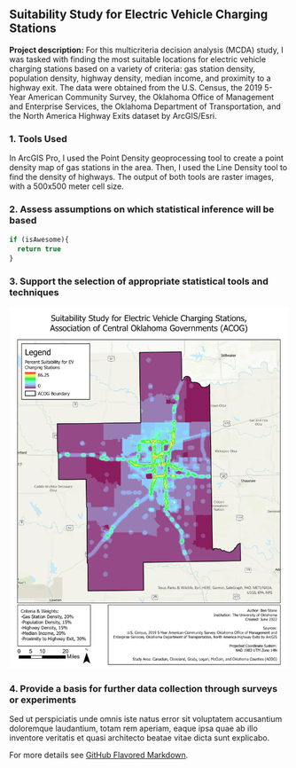 ## Suitability Study for Electric Vehicle Charging Stations

**Project description:** For this multicriteria decision analysis (MCDA) study, I was tasked with finding the most suitable locations for electric vehicle charging stations based on a variety of criteria: gas station density, population density, highway density, median income, and proximity to a highway exit. The data were obtained from the U.S. Census, the 2019 5-Year American Community Survey, the Oklahoma Office of Management and Enterprise Services, the Oklahoma Department of Transportation, and the North America Highway Exits dataset by ArcGIS/Esri. 

### 1. Tools Used

In ArcGIS Pro, I used the Point Density geoprocessing tool to create a point density map of gas stations in the area. Then, I used the Line Density tool to find the density of highways. The output of both tools are raster images, with a 500x500 meter cell size. 

### 2. Assess assumptions on which statistical inference will be based

```javascript
if (isAwesome){
  return true
}
```

### 3. Support the selection of appropriate statistical tools and techniques

<img src="images/Stone_OU_MCDA_EV_Suitability_Study.jpg?raw=true"/>

### 4. Provide a basis for further data collection through surveys or experiments

Sed ut perspiciatis unde omnis iste natus error sit voluptatem accusantium doloremque laudantium, totam rem aperiam, eaque ipsa quae ab illo inventore veritatis et quasi architecto beatae vitae dicta sunt explicabo. 

For more details see [GitHub Flavored Markdown](https://guides.github.com/features/mastering-markdown/).
